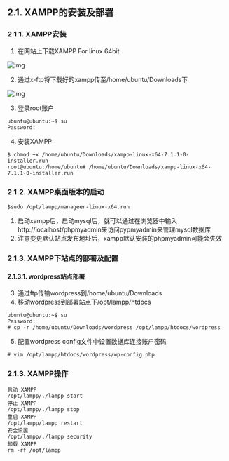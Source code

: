 ## 2.1. XAMPP的安装及部署

### 2.1.1. XAMPP安装
1. 在网站上下载XAMPP For linux 64bit

![img](170408_101601_000001)

2. 通过x-ftp将下载好的xampp传至/home/ubuntu/Downloads下

![img](170408_101601_000002.png)

3. 登录root账户
```
ubuntu@ubuntu:~$ su
Password: 
```
4. 安装XAMPP
```
$ chmod +x /home/ubuntu/Downloads/xampp-linux-x64-7.1.1-0-installer.run
root@ubuntu:/home/ubuntu# /home/ubuntu/Downloads/xampp-linux-x64-7.1.1-0-installer.run
```

### 2.1.2. XAMPP桌面版本的启动
```
$sudo /opt/lampp/manageer-linux-x64.run
```
1. 启动xampp后，启动mysql后，就可以通过在浏览器中输入http://localhost/phpmyadmin来访问pypmyadmin来管理mysql数据库
2. 注意变更默认站点发布地址后，xampp默认安装的phpmyadmin可能会失效

### 2.1.3. XAMPP下站点的部署及配置

#### 2.1.3.1. wordpress站点部署
3. 通过ftp传输wordpress到/home/ubuntu/Downloads
4. 移动wordpress到部署站点下/opt/lampp/htdocs

```
ubuntu@ubuntu:~$ su
Password: 
# cp -r /home/ubuntu/Downloads/wordpress /opt/lampp/htdocs/wordpress
```
5. 配置wordpress config文件中设置数据库连接账户密码
```
# vim /opt/lampp/htdocs/wordpress/wp-config.php
```

### 2.1.3. XAMPP操作
```
启动 XAMPP
/opt/lampp/./lampp start
停止 XAMPP
/opt/lampp/./lampp stop
重启 XAMPP
/opt/lampp/lampp restart
安全设置
/opt/lampp/./lampp security
卸载 XAMPP
rm -rf /opt/lampp
```